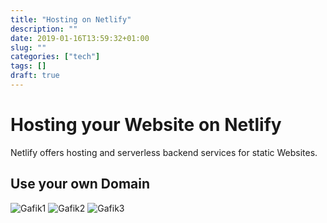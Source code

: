 ```yaml
---
title: "Hosting on Netlify"
description: ""
date: 2019-01-16T13:59:32+01:00
slug: "" 
categories: ["tech"]
tags: []
draft: true
---
```


# Hosting your Website on Netlify

Netlify offers hosting and serverless backend services for static Websites.

## Use your own Domain

![Gafik1](/images/posts/hosting-on-netlify/domain1.png)
![Gafik2](/images/posts/hosting-on-netlify/domain2.png)
![Gafik3](/images/posts/hosting-on-netlify/domain3.png)

